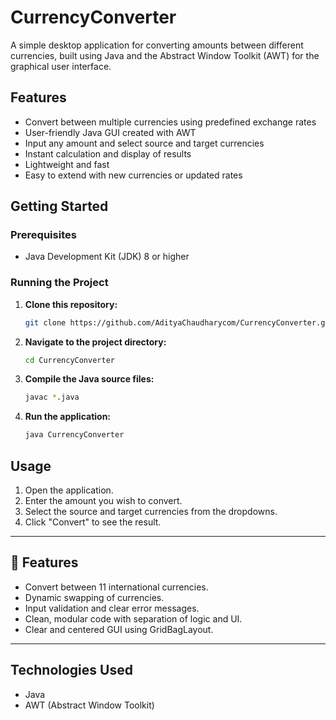 # CurrencyConverter

A simple desktop application for converting amounts between different currencies, built using Java and the Abstract Window Toolkit (AWT) for the graphical user interface.

## Features

- Convert between multiple currencies using predefined exchange rates
- User-friendly Java GUI created with AWT
- Input any amount and select source and target currencies
- Instant calculation and display of results
- Lightweight and fast
- Easy to extend with new currencies or updated rates

## Getting Started

### Prerequisites

- Java Development Kit (JDK) 8 or higher

### Running the Project

1. **Clone this repository:**
   ```sh
   git clone https://github.com/AdityaChaudharycom/CurrencyConverter.git
   ```
2. **Navigate to the project directory:**
   ```sh
   cd CurrencyConverter
   ```
3. **Compile the Java source files:**
   ```sh
   javac *.java
   ```
4. **Run the application:**
   ```sh
   java CurrencyConverter
   ```

## Usage

1. Open the application.
2. Enter the amount you wish to convert.
3. Select the source and target currencies from the dropdowns.
4. Click "Convert" to see the result.

---  
## 🚀 Features

- Convert between 11 international currencies.
- Dynamic swapping of currencies.
- Input validation and clear error messages.
- Clean, modular code with separation of logic and UI.
- Clear and centered GUI using GridBagLayout.

---  

## Technologies Used

- Java
- AWT (Abstract Window Toolkit)

